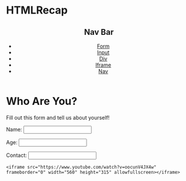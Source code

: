 # HTMLRecap
<!DOCTYPE html>
<html lang="en">
<head>
    <meta charset="UTF-8">
    <meta http-equiv="X-UA-Compatible" content="IE=edge">
    <meta name="viewport" content="width=device-width, initial-scale=1.0">
    <title>HTMLRecap</title>
</head>
<header>
    <h2>Nav Bar</h2>
<nav>
    <ul>
        <li><a href="https://elevenfifty.instructure.com/courses/915/pages/forms?module_item_id=94124">Form</a></li>
        <li><a href="https://elevenfifty.instructure.com/courses/915/pages/forms?module_item_id=94124">Input</a></li>
        <li><a href="https://elevenfifty.instructure.com/courses/915/pages/forms?module_item_id=94124">Div</a></li>
        <li><a href="https://elevenfifty.instructure.com/courses/915/pages/forms?module_item_id=94124">Iframe</a></li>
        <li><a href="https://elevenfifty.instructure.com/courses/915/pages/forms?module_item_id=94124">Nav</a></li>
    </ul>
</nav>
</header>
<body>
    <h1>Who Are You?</h1>
    <div>
        <p>Fill out this form and tell us about yourself!</p>
    </div>
    <div>
        <form>
            <p>Name: <input type="text"></p>
        </form>
    </div>
    <div>
        <form>
            <p>Age: <input type="number"></p>
        </form>
    </div>
    <div>
        <form>
            <p>Contact: <input type="email"></p>
        </form>
    </div>
    
    <iframe src="https://www.youtube.com/watch?v=oocunV4JX4w" frameborder="0" width="560" height="315" allowfullscreen></iframe> 
    

</body>
</html>
